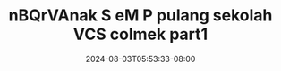 --- 
title: "nBQrVAnak S eM P pulang sekolah VCS colmek part1"
description: "   video bokep nBQrVAnak S eM P pulang sekolah VCS colmek part1 ig full new"
date: 2024-08-03T05:53:33-08:00
file_code: "nr88fgiwllan"
draft: false
cover: "g40dhs9q23plfb3x.jpg"
tags: ["nBQrVAnak", "pulang", "sekolah", "VCS", "colmek", "bokep-indo", "bokep-viral", "bokep-ig"]
length: 140
fld_id: "1392273"
foldername: "anakskolahomek"
categories: ["anakskolahomek"]
views: 84
---
